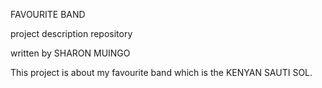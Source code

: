 
FAVOURITE BAND

project description repository

written by SHARON MUINGO

This project is about my favourite band which is the KENYAN SAUTI SOL.
